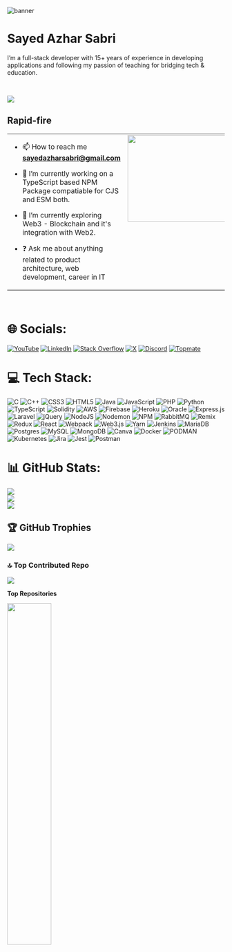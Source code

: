 ![banner](https://github.com/sayedazharsabri/sayedazharsabri/assets/71922989/61ad759c-12b8-4d00-8f00-47f286321f9b)


<h1 align="left"> Sayed Azhar Sabri</h1>

I’m a full-stack developer with 15+ years of experience in developing applications and following my passion of teaching for bridging tech & education.

<br>

[![](https://visitcount.itsvg.in/api?id=sayedazharsabri&icon=4&color=2)](https://visitcount.itsvg.in)

## Rapid-fire

<table><tr><td valign="top" width="50%">

- 📫 How to reach me **sayedazharsabri@gmail.com**

- 🔭 I’m currently working on a TypeScript based NPM Package compatiable for CJS and ESM both.

- 🌱 I’m currently exploring Web3 - Blockchain and it's integration with Web2.

- ❓ Ask me about anything related to product architecture, web development, career in IT

</td><td valign="top" width="50%">

<img src="https://media.giphy.com/media/v1.Y2lkPTc5MGI3NjExNXE2aTlwb3FsMjZmNDNrYTBzb3R0MGYwODYzNDl6bnVuNjRoeW9vdSZlcD12MV9naWZzX3NlYXJjaCZjdD1n/AdtB8TtizElk0OrRGR/giphy.gif" align="left" height="200" width="300" />

</td></tr></table>

<br/>

# 🌐 Socials:

[![YouTube](https://img.shields.io/badge/YouTube-%23FF0000.svg?logo=YouTube&logoColor=white)](https://youtube.com/@codebyheart)
[![LinkedIn](https://img.shields.io/badge/LinkedIn-%230077B5.svg?logo=linkedin&logoColor=white)](https://linkedin.com/in/sayedazharsabri) [![Stack Overflow](https://img.shields.io/badge/-Stackoverflow-FE7A16?logo=stack-overflow&logoColor=white)](https://stackoverflow.com/users/10915218) [![X](https://img.shields.io/badge/X-black.svg?logo=X&logoColor=white)](https://x.com/SayedAzharSabri)
[![Discord](https://img.shields.io/badge/Discord-%237289DA.svg?logo=discord&logoColor=white)](https://discord.gg/azhar7756)
[![Topmate](https://img.shields.io/badge/Topmate-%23FF0000.svg?logo=Topmate&logoColor=white)](https://topmate.io/sayedazharsabri)

<!-- <div align="center">

[![Topmate](https://topmate.io/_next/image?url=%2Fimages%2Fcommon%2Ftopmate-light.svg&w=640&q=75)](https://topmate.io/sayedazharsabri/588813)

</div>
       -->

# 💻 Tech Stack:

![C](https://img.shields.io/badge/c-%2300599C.svg?style=for-the-badge&logo=c&logoColor=white) ![C++](https://img.shields.io/badge/c++-%2300599C.svg?style=for-the-badge&logo=c%2B%2B&logoColor=white) ![CSS3](https://img.shields.io/badge/css3-%231572B6.svg?style=for-the-badge&logo=css3&logoColor=white) ![HTML5](https://img.shields.io/badge/html5-%23E34F26.svg?style=for-the-badge&logo=html5&logoColor=white) ![Java](https://img.shields.io/badge/java-%23ED8B00.svg?style=for-the-badge&logo=openjdk&logoColor=white) ![JavaScript](https://img.shields.io/badge/javascript-%23323330.svg?style=for-the-badge&logo=javascript&logoColor=%23F7DF1E) ![PHP](https://img.shields.io/badge/php-%23777BB4.svg?style=for-the-badge&logo=php&logoColor=white) ![Python](https://img.shields.io/badge/python-3670A0?style=for-the-badge&logo=python&logoColor=ffdd54) ![TypeScript](https://img.shields.io/badge/typescript-%23007ACC.svg?style=for-the-badge&logo=typescript&logoColor=white) ![Solidity](https://img.shields.io/badge/Solidity-%23363636.svg?style=for-the-badge&logo=solidity&logoColor=white) ![AWS](https://img.shields.io/badge/AWS-%23FF9900.svg?style=for-the-badge&logo=amazon-aws&logoColor=white) ![Firebase](https://img.shields.io/badge/firebase-%23039BE5.svg?style=for-the-badge&logo=firebase) ![Heroku](https://img.shields.io/badge/heroku-%23430098.svg?style=for-the-badge&logo=heroku&logoColor=white) ![Oracle](https://img.shields.io/badge/Oracle-F80000?style=for-the-badge&logo=oracle&logoColor=white) ![Express.js](https://img.shields.io/badge/express.js-%23404d59.svg?style=for-the-badge&logo=express&logoColor=%2361DAFB) ![Laravel](https://img.shields.io/badge/laravel-%23FF2D20.svg?style=for-the-badge&logo=laravel&logoColor=white) ![jQuery](https://img.shields.io/badge/jquery-%230769AD.svg?style=for-the-badge&logo=jquery&logoColor=white) ![NodeJS](https://img.shields.io/badge/node.js-6DA55F?style=for-the-badge&logo=node.js&logoColor=white) ![Nodemon](https://img.shields.io/badge/NODEMON-%23323330.svg?style=for-the-badge&logo=nodemon&logoColor=%BBDEAD) ![NPM](https://img.shields.io/badge/NPM-%23CB3837.svg?style=for-the-badge&logo=npm&logoColor=white) ![RabbitMQ](https://img.shields.io/badge/rabbitmq-FF6600?style=for-the-badge&logo=rabbitmq&logoColor=white) ![Remix](https://img.shields.io/badge/remix-%23000.svg?style=for-the-badge&logo=remix&logoColor=white) ![Redux](https://img.shields.io/badge/redux-%23593d88.svg?style=for-the-badge&logo=redux&logoColor=white) ![React](https://img.shields.io/badge/react-%2320232a.svg?style=for-the-badge&logo=react&logoColor=%2361DAFB) ![Webpack](https://img.shields.io/badge/webpack-%238DD6F9.svg?style=for-the-badge&logo=webpack&logoColor=black) ![Web3.js](https://img.shields.io/badge/web3.js-F16822?style=for-the-badge&logo=web3.js&logoColor=white) ![Yarn](https://img.shields.io/badge/yarn-%232C8EBB.svg?style=for-the-badge&logo=yarn&logoColor=white) ![Jenkins](https://img.shields.io/badge/jenkins-%232C5263.svg?style=for-the-badge&logo=jenkins&logoColor=white) ![MariaDB](https://img.shields.io/badge/MariaDB-003545?style=for-the-badge&logo=mariadb&logoColor=white) ![Postgres](https://img.shields.io/badge/postgres-%23316192.svg?style=for-the-badge&logo=postgresql&logoColor=white) ![MySQL](https://img.shields.io/badge/mysql-%2300000f.svg?style=for-the-badge&logo=mysql&logoColor=white) ![MongoDB](https://img.shields.io/badge/MongoDB-%234ea94b.svg?style=for-the-badge&logo=mongodb&logoColor=white) ![Canva](https://img.shields.io/badge/Canva-%2300C4CC.svg?style=for-the-badge&logo=Canva&logoColor=white) ![Docker](https://img.shields.io/badge/docker-%230db7ed.svg?style=for-the-badge&logo=docker&logoColor=white) ![PODMAN](https://img.shields.io/badge/podman-892CA0.svg?style=for-the-badge&logo=podman&logoColor=white) ![Kubernetes](https://img.shields.io/badge/kubernetes-%23326ce5.svg?style=for-the-badge&logo=kubernetes&logoColor=white) ![Jira](https://img.shields.io/badge/jira-%230A0FFF.svg?style=for-the-badge&logo=jira&logoColor=white) ![Jest](https://img.shields.io/badge/-jest-%23C21325?style=for-the-badge&logo=jest&logoColor=white) ![Postman](https://img.shields.io/badge/Postman-FF6C37?style=for-the-badge&logo=postman&logoColor=white)

# 📊 GitHub Stats:

![](https://github-readme-stats.vercel.app/api?username=sayedazharsabri&theme=darcula&hide_border=false&include_all_commits=false&count_private=true)<br/>
![](https://github-readme-streak-stats.herokuapp.com/?user=sayedazharsabri&theme=darcula&hide_border=false)<br/>
![](https://github-readme-stats.vercel.app/api/top-langs/?username=sayedazharsabri&theme=darcula&hide_border=false&include_all_commits=false&count_private=true&layout=compact)

## 🏆 GitHub Trophies

![](https://github-profile-trophy.vercel.app/?username=sayedazharsabri&theme=gruvbox&no-frame=false&no-bg=false&margin-w=4)

### 🔝 Top Contributed Repo

![](https://github-contributor-stats.vercel.app/api?username=sayedazharsabri&limit=5&theme=dark&combine_all_yearly_contributions=true)

<b>Top Repositories</b>

<div width="100%" align="center"><a href="https://github.com/sayedazharsabri/Quiz-App-REST-API-TS-Mongoose" align="left"><img align="left" width="45%" src="https://github-readme-stats.vercel.app/api/pin/?username=sayedazharsabri&repo=Quiz-App-REST-API-TS-Mongoose&title_color=0891b2&text_color=ffffff&icon_color=0891b2&bg_color=1c1917&hide_border=true&locale=en" /></a></div>

<br /><br /><br /><br >
